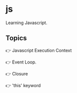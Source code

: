 # js
Learning Javascript.

## Topics

👉 Javascript Execution Context

👉 Event Loop.

👉 Closure

👉 'this' keyword
